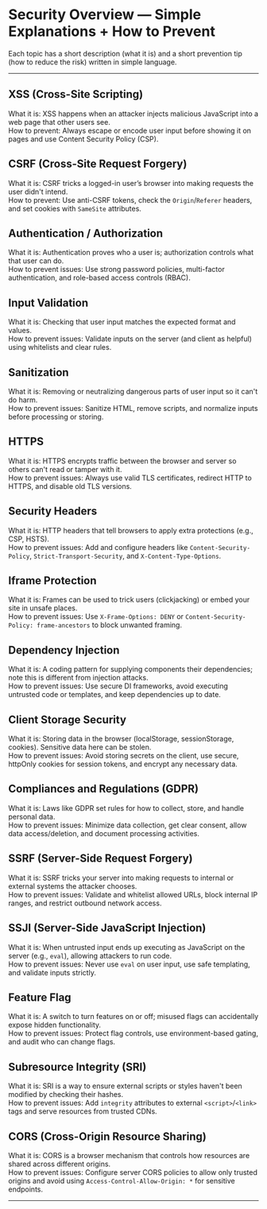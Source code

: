 
# Security Overview — Simple Explanations + How to Prevent

Each topic has a short description (what it is) and a short prevention tip (how to reduce the risk) written in simple language.

---

## XSS (Cross-Site Scripting)
What it is: XSS happens when an attacker injects malicious JavaScript into a web page that other users see.  
How to prevent: Always escape or encode user input before showing it on pages and use Content Security Policy (CSP).

## CSRF (Cross-Site Request Forgery)
What it is: CSRF tricks a logged-in user’s browser into making requests the user didn't intend.  
How to prevent: Use anti-CSRF tokens, check the `Origin`/`Referer` headers, and set cookies with `SameSite` attributes.

## Authentication / Authorization
What it is: Authentication proves who a user is; authorization controls what that user can do.  
How to prevent issues: Use strong password policies, multi-factor authentication, and role-based access controls (RBAC).

## Input Validation
What it is: Checking that user input matches the expected format and values.  
How to prevent issues: Validate inputs on the server (and client as helpful) using whitelists and clear rules.

## Sanitization
What it is: Removing or neutralizing dangerous parts of user input so it can't do harm.  
How to prevent issues: Sanitize HTML, remove scripts, and normalize inputs before processing or storing.

## HTTPS
What it is: HTTPS encrypts traffic between the browser and server so others can't read or tamper with it.  
How to prevent issues: Always use valid TLS certificates, redirect HTTP to HTTPS, and disable old TLS versions.

## Security Headers
What it is: HTTP headers that tell browsers to apply extra protections (e.g., CSP, HSTS).  
How to prevent issues: Add and configure headers like `Content-Security-Policy`, `Strict-Transport-Security`, and `X-Content-Type-Options`.

## Iframe Protection
What it is: Frames can be used to trick users (clickjacking) or embed your site in unsafe places.  
How to prevent issues: Use `X-Frame-Options: DENY` or `Content-Security-Policy: frame-ancestors` to block unwanted framing.

## Dependency Injection
What it is: A coding pattern for supplying components their dependencies; note this is different from injection attacks.  
How to prevent issues: Use secure DI frameworks, avoid executing untrusted code or templates, and keep dependencies up to date.

## Client Storage Security
What it is: Storing data in the browser (localStorage, sessionStorage, cookies). Sensitive data here can be stolen.  
How to prevent issues: Avoid storing secrets on the client, use secure, httpOnly cookies for session tokens, and encrypt any necessary data.

## Compliances and Regulations (GDPR)
What it is: Laws like GDPR set rules for how to collect, store, and handle personal data.  
How to prevent issues: Minimize data collection, get clear consent, allow data access/deletion, and document processing activities.

## SSRF (Server-Side Request Forgery)
What it is: SSRF tricks your server into making requests to internal or external systems the attacker chooses.  
How to prevent issues: Validate and whitelist allowed URLs, block internal IP ranges, and restrict outbound network access.

## SSJI (Server-Side JavaScript Injection)
What it is: When untrusted input ends up executing as JavaScript on the server (e.g., `eval`), allowing attackers to run code.  
How to prevent issues: Never use `eval` on user input, use safe templating, and validate inputs strictly.

## Feature Flag
What it is: A switch to turn features on or off; misused flags can accidentally expose hidden functionality.  
How to prevent issues: Protect flag controls, use environment-based gating, and audit who can change flags.

## Subresource Integrity (SRI)
What it is: SRI is a way to ensure external scripts or styles haven't been modified by checking their hashes.  
How to prevent issues: Add `integrity` attributes to external `<script>`/`<link>` tags and serve resources from trusted CDNs.

## CORS (Cross-Origin Resource Sharing)
What it is: CORS is a browser mechanism that controls how resources are shared across different origins.  
How to prevent issues: Configure server CORS policies to allow only trusted origins and avoid using `Access-Control-Allow-Origin: *` for sensitive endpoints.

---
